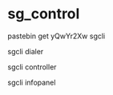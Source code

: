 sg_control
==========

pastebin get yQwYr2Xw sgcli

sgcli dialer

sgcli controller

sgcli infopanel
